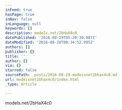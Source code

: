```yaml
---
inFeed: true
hasPage: true
inNav: false
inLanguage: null
keywords: []
description: modeIs.net/2bHaX4c0
datePublished: '2016-08-29T05:20:30.987Z'
dateModified: '2016-08-28T00:34:52.995Z'
authors: []
publisher: {}
title: ''
author: []
via: {}
starred: false
sourcePath: _posts/2016-08-29-modeisnet2bhax4c0.md
url: modeisnet2bhax4c0/index.html
_type: Article

---
```

modeIs.net/2bHaX4c0